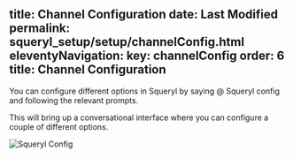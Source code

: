 title: Channel Configuration
date: Last Modified 
permalink: squeryl_setup/setup/channelConfig.html
eleventyNavigation:
  key: channelConfig
  order: 6
  title: Channel Configuration
---

You can configure different options in Squeryl by saying @ Squeryl config and following the relevant prompts.

This will bring up a conversational interface where you can configure a couple of different options.

![Squeryl Config](/images/config.png)


